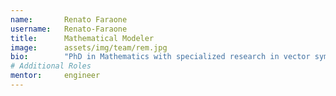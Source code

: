 ```yaml
---
name:       Renato Faraone
username:   Renato-Faraone
title:      Mathematical Modeler
image:      assets/img/team/rem.jpg
bio:        "PhD in Mathematics with specialized research in vector symbolic architectures and neural network applications. Published researcher in machine learning and graph theory at IEEE and international conferences. Academic background across European universities including Parma, Barcelona, and Trieste."
# Additional Roles
mentor:     engineer
---
```

